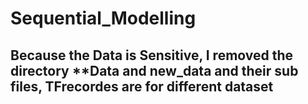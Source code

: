 # Sequential_Modelling

## Because the Data is Sensitive, I removed the directory **Data and new_data and their sub files, TFrecordes are for different dataset 
